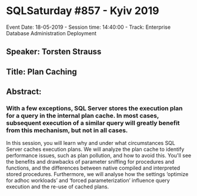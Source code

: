 # SQLSaturday #857 - Kyiv 2019
Event Date: 18-05-2019 - Session time: 14:40:00 - Track: Enterprise Database Administration  Deployment
## Speaker: Torsten Strauss
## Title: Plan Caching
## Abstract:
### With a few exceptions, SQL Server stores the execution plan for a query in the internal plan cache. In most cases, subsequent execution of a similar query will greatly benefit from this mechanism, but not in all cases.
In this session, you will learn why and under what circumstances SQL Server caches execution plans.
We will analyze the plan cache to identify performance issues, such as plan pollution, and how to avoid this.
You'll see the benefits and drawbacks of parameter sniffing for procedures and functions, and the differences between native compiled and interpreted stored procedures.
Furthermore, we will analyse how the settings ‘optimize for adhoc workloads’ and ‘forced parameterization’ influence query execution and the re-use of cached plans.

